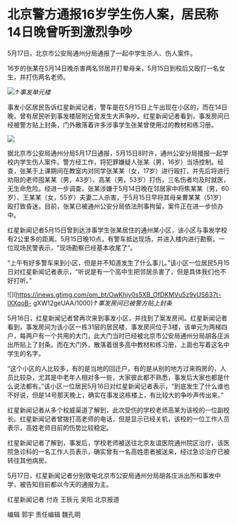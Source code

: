 # 北京警方通报16岁学生伤人案，居民称14日晚曾听到激烈争吵

5月17日，北京市公安局通州分局通报了一起中学生杀人、伤人案件。

16岁的张某在5月14日晚杀害两名邻居并打晕母亲，5月15日到校后又殴打一名女生，并打伤两名老师。

![](https://inews.gtimg.com/om_bt/O42Etd8kA7OnUBR3a1R64EBuX5uVEZ6Fb2nVfxFy-03b0AA/1000)_↑事发单元楼_

事发小区居民告诉红星新闻记者，警车是在5月15日上午出现在小区的，而在14日晚，曾有居民听到事发楼层附近曾发生大声争吵。红星新闻记者看到，事发房间已经被警方贴上封条，门外散落着许多涉事学生张某曾使用过的教材和练习册。

![](https://inews.gtimg.com/om_bt/OcuTRy4d204hCRHt2MXjgwICzDS5iGyqoD4Eba20ft6JAAA/1000)

据北京市公安局通州分局5月17日通报，5月15日8时许，通州公安分局接报一起学校内学生伤人案件。警方经工作，将犯罪嫌疑人张某（男，16岁）当场控制。经查，张某于上课期间在教室内对同学张某某（女，17岁）进行殴打，并先后将进行劝阻的老师囤某某（男，43岁）、高某（男，53岁）打伤，三名伤者均及时就医，无生命危险。经进一步调查，张某涉嫌于5月14日晚在邻居家中将焦某某（男，60岁）、王某某（女，55岁）夫妻二人杀害，于5月15日早将其母亲曹某某（51岁）殴打致昏迷。目前，张某已被通州公安分局依法刑事拘留，案件正在进一步侦办中。

红星新闻记者5月15日曾到达涉事学生张某居住的通州某小区，该小区与事发学校有2公里多的距离。5月15日晚10点，有警车抵达现场，并进入楼内进行勘察。一位现场民警表示，“现场勘察已经基本收尾了”。

“上午有好多警车来到小区，但是并不知道发生了什么事儿。”该小区一位居民5月15日对红星新闻记者表示，“听说是有一个高中生把邻居杀害了，但是具体我们也不好打听。”

![](https://inews.gtimg.com/om_bt/OwKhiy0s5XB_OfDKMVu5z9vUS637t-lXXqoB-
gXW12geUAA/1000)_↑事发房间已被警方贴上封条_

5月16日，红星新闻记者曾再次来到事发小区，并找到了案发房间。红星新闻记者看到，事发房间为该小区一栋31层的居民楼，事发房间位于3楼，该单元为两梯四户，每两户有一个共用的大门，此大门当时已经被北京市公安局通州分局胡各庄派出所贴上了封条。而在大门外，散落着很多高中教材和练习册，上面也写着这名中学生的名字。

“这个小区的人比较多，有的是当地的回迁户，有的是从别的地方过来购房的，人员比较杂，尤其是中老年人相对多一些，大家彼此都不熟悉，事发后大家也都是什么说法都有。”该小区一位居民5月16日对红星新闻记者表示，“到底发生了什么谁也不好说，但是14号那天晚上，确实在事发这栋楼上，有比较大的争吵声传出来。”

红星新闻记者从多个权威渠道了解到，此次受伤的学校老师高某为该校的一位副校长。红星新闻记者曾拨打高老师的电话，但是显示已经关机，该校的一位工作人员表示，高姓老师目前的伤势比较稳定。

红星新闻记者了解到，事发后，学校老师被送往北京友谊医院通州院区治疗，该医院急诊科的一名工作人员表示，确实曾有一名高姓患者被送来，经过急诊治疗已被转往其他病房。

5月17日，红星新闻记者分别致电北京市公安局通州分局胡各庄派出所和事发中学，被告知目前都以今天的通报为主。

红星新闻记者 付垚 王辰元 吴阳 北京报道

编辑 郭宇 责任编辑 魏孔明

